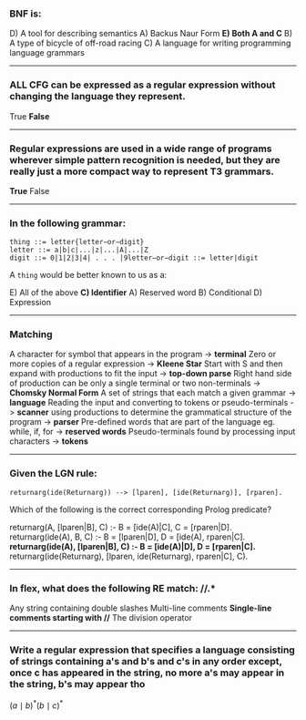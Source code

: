 ### BNF is:

D) A tool for describing semantics
A) Backus Naur Form
**E) Both A and C**
B) A type of bicycle of off-road racing
C) A language for writing programming language grammars

---

### ALL CFG can be expressed as a regular expression without changing the language they represent.

True
**False**

---

### Regular expressions are used in a wide range of programs wherever simple pattern recognition is needed, but they are really just a more compact way to represent T3 grammars.

**True**
False

---

### In the following grammar:
```
thing ::= letter{letter−or−digit}
letter ::= a|b|c|...|z|...|A|...|Z
digit ::= 0|1|2|3|4| . . . |9letter−or−digit ::= letter|digit
```
A `thing` would be better known to us as a:

E) All of the above
**C) Identifier**
A) Reserved word
B) Conditional
D) Expression

---

### Matching

A character for symbol that appears in the program -> **terminal**
Zero or more copies of a regular expression -> **Kleene Star**
Start with S and then expand with productions to fit the input -> **top-down parse**
Right hand side of production can be only a single terminal or two non-terminals -> **Chomsky Normal Form**
A set of strings that each match a given grammar -> **language**
Reading the input and converting to tokens or pseudo-terminals -> **scanner**
using productions to determine the grammatical structure of the program -> **parser**
Pre-defined words that are part of the language eg. while, if, for -> **reserved words**
Pseudo-terminals found by processing input characters -> **tokens**

---

### Given the LGN rule:
```
returnarg(ide(Returnarg)) --> [lparen], [ide(Returnarg)], [rparen].
```
Which of the following is the correct corresponding Prolog predicate?

returnarg(A, [lparen|B], C) :- B = [ide(A)|C], C = [rparen|D].
returnarg(ide(A), B, C) :- B = [lparen|D], D = [ide(A), rparen|C].
**returnarg(ide(A), [lparen|B], C) :- B = [ide(A)|D], D = [rparen|C].**
returnarg(ide(Returnarg), [lparen, ide(Returnarg), rparen|C], C).

---

### In flex, what does the following RE match: //.*

Any string containing double slashes
Multi-line comments
**Single-line comments starting with //**
The division operator

---

### Write a regular expression that specifies a language consisting of strings containing a's and b's and c's in any order except, once c has appeared in the string, no more a's may appear in the string, b's may appear tho

$(a\mid b)^{*}(b\mid c)^{*}$
